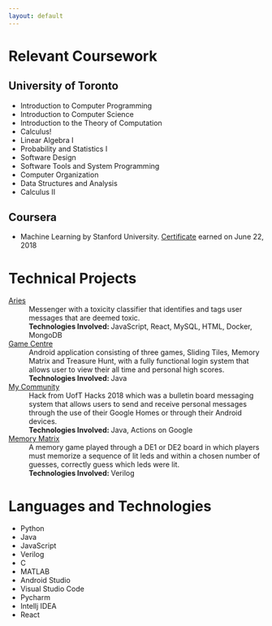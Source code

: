 ```yaml
---
layout: default
---
```


# Relevant Coursework

## University of Toronto

* Introduction to Computer Programming
* Introduction to Computer Science
* Introduction to the Theory of Computation
* Calculus!
* Linear Algebra I
* Probability and Statistics I
* Software Design
* Software Tools and System Programming
* Computer Organization
* Data Structures and Analysis
* Calculus II

## Coursera

* Machine Learning by Stanford University. [Certificate](https://www.coursera.org/account/accomplishments/certificate/GJZCLYUN4C2B) earned on June 22, 2018

# Technical Projects

<dl>
<dt> <a href="https://github.com/Tony-Cheng/Aries"> Aries </a> </dt>
<dd> Messenger with a toxicity classifier that identifies and tags user messages that are deemed toxic. <br>
	<b>Technologies Involved: </b> JavaScript, React, MySQL, HTML, Docker, MongoDB
</dd> 
<dt> <a href="https://github.com/Michael-Chunman-Lee/GameCentre"> Game Centre </a> </dt>
<dd> Android application consisting of three games, Sliding Tiles, Memory Matrix and Treasure Hunt, with a fully functional login system that allows user to view their all time and personal high scores. <br>
	<b>Technologies Involved: </b> Java
</dd>
<dt> <a href="https://github.com/Michael-Chunman-Lee/My_Community2018"> My Community </a> </dt>
<dd> Hack from UofT Hacks 2018 which was a bulletin board messaging system that allows users to send and receive personal messages through the use of their Google Homes or through their Android devices. <br>
	 <b>Technologies Involved: </b> Java, Actions on Google
</dd>
<dt> <a href="https://github.com/Michael-Chunman-Lee/Memory-Matrix"> Memory Matrix </a> </dt>
<dd> A memory game played through a DE1 or DE2 board in which players must memorize a sequence of lit leds and within a chosen number of guesses, correctly guess which leds were lit. <br>
	 <b>Technologies Involved: </b> Verilog
</dd>
</dl>

# Languages and Technologies

* Python
* Java
* JavaScript
* Verilog
* C
* MATLAB
* Android Studio
* Visual Studio Code
* Pycharm
* Intellj IDEA
* React
